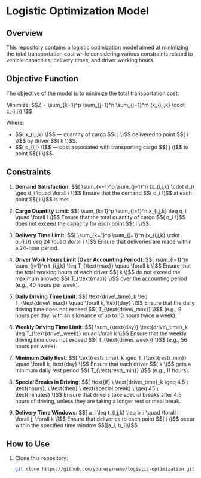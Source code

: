 # Logistic Optimization Model

## Overview
This repository contains a logistic optimization model aimed at minimizing the total transportation cost while considering various constraints related to vehicle capacities, delivery times, and driver working hours.

## Objective Function
The objective of the model is to minimize the total transportation cost:

Minimize: 
$$Z = \sum_{k=1}^p \sum_{j=1}^n \sum_{i=1}^m (x_{i,j,k} \cdot c_{i,j}) \$$

Where:
- \$$( x_{i,j,k} \)$$ — quantity of cargo \$$( j \)$$ delivered to point \$$( i \)$$ by driver \$$( k \)$$.
- \$$( c_{i,j} \)$$ — cost associated with transporting cargo \$$( j \)$$ to point \$$( i \)$$.

## Constraints
1. **Demand Satisfaction**:
   \$$[ \sum_{k=1}^p \sum_{j=1}^n (x_{i,j,k} \cdot d_i) \geq d_i \quad \forall i \]$$
   Ensure that the demand \$$( d_i \)$$ at each point \$$( i \)$$ is met.

2. **Cargo Quantity Limit**:
   \$$[ \sum_{k=1}^p \sum_{j=1}^n x_{i,j,k} \leq q_i \quad \forall i \]$$
   Ensure that the total quantity of cargo \$$( q_i \)$$ does not exceed the capacity for each point \$$( i \)$$.

3. **Delivery Time Limit**:
   \$$[ \sum_{k=1}^p \sum_{j=1}^n (x_{i,j,k} \cdot p_{i,j}) \leq 24 \quad \forall i \]$$
   Ensure that deliveries are made within a 24-hour period.

4. **Driver Work Hours Limit (Over Accounting Period)**:
   \$$[ \sum_{i=1}^m \sum_{j=1}^n t_{i,j,k} \leq T_{\text{max}} \quad \forall k \]$$
   Ensure that the total working hours of each driver \$$( k \)$$ do not exceed the maximum allowed \$$( T_{\text{max}} \)$$ over the accounting period (e.g., 40 hours per week).

5. **Daily Driving Time Limit**:
   \$$[ \text{drive\_time}_k \leq T_{\text{drive\_max}} \quad \forall k, \text{day} \]$$
   Ensure that the daily driving time does not exceed \$$( T_{\text{drive\_max}} \)$$ (e.g., 9 hours per day, with an allowance of up to 10 hours twice a week).

6. **Weekly Driving Time Limit**:
   \$$[ \sum_{\text{day}} \text{drive\_time}_k \leq T_{\text{drive\_week}} \quad \forall k \]$$
   Ensure that the weekly driving time does not exceed \$$( T_{\text{drive\_week}} \)$$ (e.g., 56 hours per week).

7. **Minimum Daily Rest**:
   \$$[ \text{rest\_time}_k \geq T_{\text{rest\_min}} \quad \forall k, \text{day} \]$$
   Ensure that each driver \$$( k \)$$ gets a minimum daily rest period \$$( T_{\text{rest\_min}} \)$$ (e.g., 11 hours).

8. **Special Breaks in Driving**:
   \$$[ \text{if} \ \text{drive\_time}_k \geq 4.5 \ \text{hours}, \ \text{then} \ \text{special break} \ \geq 45 \ \text{minutes} \]$$
   Ensure that drivers take special breaks after 4.5 hours of driving, unless they are taking a longer rest or meal break.

9. **Delivery Time Windows**:
   \$$[ a_i \leq t_{i,j,k} \leq b_i \quad \forall i, \forall j, \forall k \]$$
   Ensure that deliveries to each point \$$( i \)$$ occur within the specified time window \$$([a_i, b_i]\)$$.

## How to Use
1. Clone this repository:
   ```sh
   git clone https://github.com/yourusername/logistic-optimization.git

